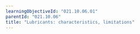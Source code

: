```yaml
---
learningObjectiveId: "021.10.06.01"
parentId: "021.10.06"
title: "Lubricants: characteristics, limitations"
---
```

